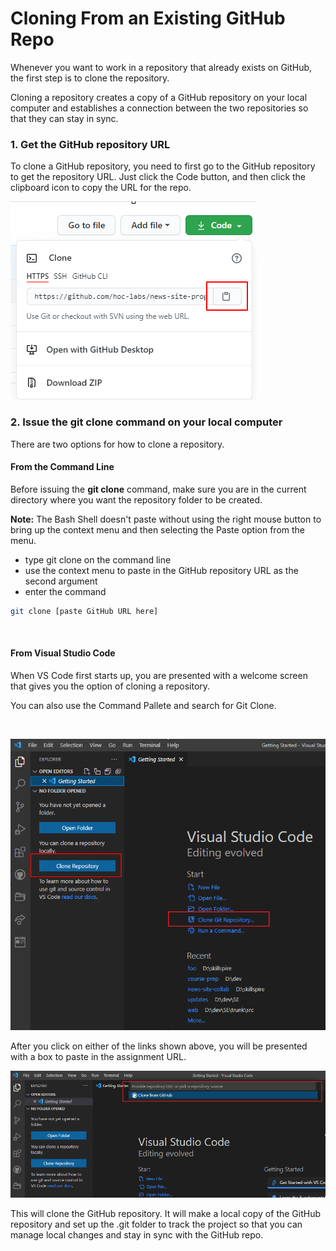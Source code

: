 # Cloning From an Existing GitHub Repo

Whenever you want to work in a repository that already exists on GitHub, the first step is to clone the repository.

Cloning a repository creates a copy of a GitHub repository on your local computer and establishes a connection between the two repositories so that they can stay in sync.

### 1. Get the GitHub repository URL
To clone a GitHub repository, you need to first go to the GitHub repository to get the repository URL. Just click the Code button, and then click the clipboard icon to copy the URL for the repo.

![](./images/clone-copy-url.png)


### 2. Issue the git clone command on your local computer

There are two options for how to clone a repository.

#### From the Command Line

Before issuing the **git clone** command, make sure you are in the current directory where you want the repository folder to be created. 

**Note:** The Bash Shell doesn't paste without using the right mouse button to bring up the context menu and then selecting the Paste option from the menu.

* type git clone on the command line
* use the context menu to paste in the GitHub repository URL as the second argument
* enter the command

```bash
git clone [paste GitHub URL here]
```

<br/>

#### From Visual Studio Code

When VS Code first starts up, you are presented with a welcome screen that gives you the option of cloning a repository. 

You can also use the Command Pallete and search for Git Clone.

<br/>

![](https://raw.githubusercontent.com/hoc-labs/images/main/assignments-intro-7.png)

After you click on either of the links shown above, you will be presented with a box to paste in the assignment URL.

![](https://raw.githubusercontent.com/hoc-labs/images/main/assignments-intro-8.png)

This will clone the GitHub repository. It will make a local copy of the GitHub repository and set up the .git folder to track the project so that you can manage local changes and stay in sync with the GitHub repo.
